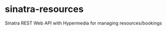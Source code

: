 sinatra-resources
=================

Sinatra REST Web API with Hypermedia for managing resources/bookings
